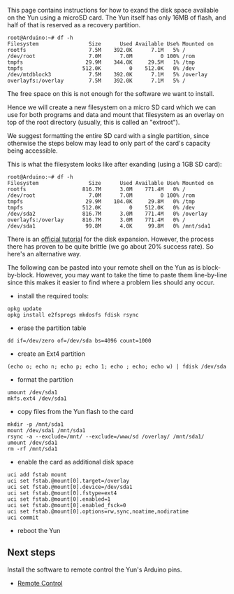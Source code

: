 This page contains instructions for how to exand the disk space available on the Yun using a microSD card. The Yun itself has only 16MB of flash, and half of that is reserved as a recovery partition. 

```shell
root@Arduino:~# df -h
Filesystem                Size      Used Available Use% Mounted on
rootfs                    7.5M    392.0K      7.1M   5% /
/dev/root                 7.0M      7.0M         0 100% /rom
tmpfs                    29.9M    344.0K     29.5M   1% /tmp
tmpfs                   512.0K         0    512.0K   0% /dev
/dev/mtdblock3            7.5M    392.0K      7.1M   5% /overlay
overlayfs:/overlay        7.5M    392.0K      7.1M   5% /
```

The free space on this is not enough for the software we want to install. 

Hence we will create a new filesystem on a micro SD card which we can use for both programs and data and mount that filesystem as an overlay on top of the root directory (usually, this is called an "extroot").

We suggest formatting the entire SD card with a single partition, since otherwise the steps below may lead to only part of the card's capacity being accessible.

This is what the filesystem looks like after exanding (using a 1GB SD card):

```shell
root@Arduino:~# df -h
Filesystem                Size      Used Available Use% Mounted on
rootfs                  816.7M      3.0M    771.4M   0% /
/dev/root                 7.0M      7.0M         0 100% /rom
tmpfs                    29.9M    104.0K     29.8M   0% /tmp
tmpfs                   512.0K         0    512.0K   0% /dev
/dev/sda2               816.7M      3.0M    771.4M   0% /overlay
overlayfs:/overlay      816.7M      3.0M    771.4M   0% /
/dev/sda1                99.8M      4.0K     99.8M   0% /mnt/sda1
```

There is an [official tutorial](http://arduino.cc/en/Tutorial/ExpandingYunDiskSpace) for the disk expansion. However, the process there has proven to be quite brittle (we go about 20% success rate). So here's an alternative way.

The following can be pasted into your remote shell on the Yun as is block-by-block. However, you may want to take the time to paste them line-by-line since this makes it easier to find where a problem lies should any occur.

* install the required tools:
```shell
opkg update
opkg install e2fsprogs mkdosfs fdisk rsync
```
* erase the partition table
```shell
dd if=/dev/zero of=/dev/sda bs=4096 count=1000
```
* create an Ext4 partition
```shell
(echo o; echo n; echo p; echo 1; echo ; echo; echo w) | fdisk /dev/sda
```
* format the partition
```shell 
umount /dev/sda1
mkfs.ext4 /dev/sda1
```
* copy files from the Yun flash to the card
```shell
mkdir -p /mnt/sda1
mount /dev/sda1 /mnt/sda1
rsync -a --exclude=/mnt/ --exclude=/www/sd /overlay/ /mnt/sda1/
umount /dev/sda1
rm -rf /mnt/sda1
```
* enable the card as additional disk space
```shell
uci add fstab mount
uci set fstab.@mount[0].target=/overlay
uci set fstab.@mount[0].device=/dev/sda1
uci set fstab.@mount[0].fstype=ext4
uci set fstab.@mount[0].enabled=1
uci set fstab.@mount[0].enabled_fsck=0
uci set fstab.@mount[0].options=rw,sync,noatime,nodiratime
uci commit
```
* reboot the Yun

## Next steps

Install the software to remote control the Yun's Arduino pins.

* [Remote Control](Arduino-Yun-Remote-Control)
